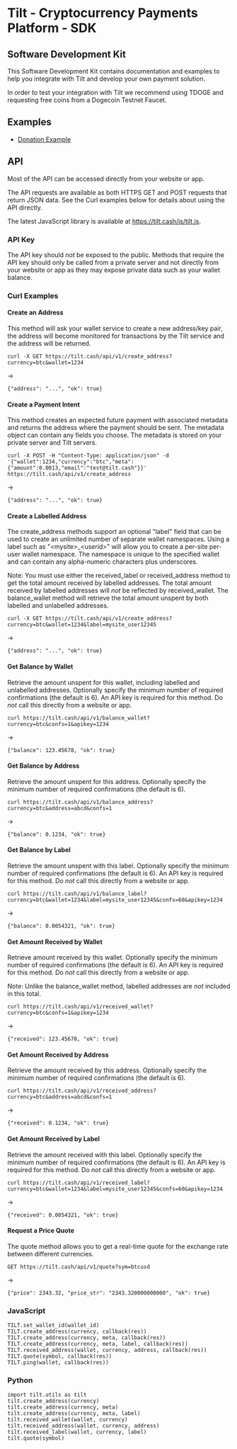 # Tilt - Cryptocurrency Payments Platform - SDK

## Software Development Kit

This Software Development Kit contains documentation and examples to help you integrate with Tilt and develop your own payment solution.

In order to test your integration with Tilt we recommend using TDOGE and requesting free coins from a Dogecoin Testnet Faucet.

## Examples

 - [Donation Example](examples/donate)

## API

Most of the API can be accessed directly from your website or app.

The API requests are available as both HTTPS GET and POST requests that return JSON data. See the Curl examples below for details about using the API directly.

The latest JavaScript library is available at https://tilt.cash/js/tilt.js.

### API Key

The API key should *not* be exposed to the public. Methods that require the API key should only be called from a private server and not directly from your website or app as they may expose private data such as your wallet balance.

### Curl Examples

#### Create an Address

This method will ask your wallet service to create a new address/key pair, the address will become monitored for transactions by the Tilt service and the address will be returned.

```
curl -X GET https://tilt.cash/api/v1/create_address?currency=btc&wallet=1234
```

->

```
{"address": "...", "ok": true}
```


#### Create a Payment Intent

This method creates an expected future payment with associated metadata and returns the address where the payment should be sent. The metadata object can contain any fields you choose. The metadata is stored on your private server and Tilt servers.

```
curl -X POST -H "Content-Type: application/json" -d '{"wallet":1234,"currency":"btc","meta":{"amount":0.0013,"email":"test@tilt.cash"}}' https://tilt.cash/api/v1/create_address

```

->

```
{"address": "...", "ok": true}
```

#### Create a Labelled Address

The create\_address methods support an optional "label" field that can be used to create an unlimited number of separate wallet namespaces. Using a label such as "\<mysite\>\_\<userid\>" will allow you to create a per-site per-user wallet namespace. The namespace is unique to the specified wallet and can contain any alpha-numeric characters plus underscores.

Note: You must use either the received\_label or received\_address method to get the total amount received by labelled addresses. The total amount received by labelled addresses will *not* be reflected by received\_wallet. The balance\_wallet method will retrieve the total amount unspent by both labelled and unlabelled addresses.

```
curl -X GET https://tilt.cash/api/v1/create_address?currency=btc&wallet=1234&label=mysite_user12345
```

->

```
{"address": "...", "ok": true}
```

#### Get Balance by Wallet

Retrieve the amount unspent for this wallet, including labelled and unlabelled addresses. Optionally specify the minimum number of required confirmations (the default is 6). An API key is required for this method. Do *not* call this directly from a website or app.

```
curl https://tilt.cash/api/v1/balance_wallet?currency=btc&confs=1&apikey=1234
```

->

```
{"balance": 123.45678, "ok": true}
```


#### Get Balance by Address

Retrieve the amount unspent for this address. Optionally specify the minimum number of required confirmations (the default is 6).

```
curl https://tilt.cash/api/v1/balance_address?currency=btc&address=abcd&confs=1
```

->

```
{"balance": 0.1234, "ok": true}
```

#### Get Balance by Label

Retrieve the amount unspent with this label. Optionally specify the minimum number of required confirmations (the default is 6). An API key is required for this method. Do *not* call this directly from a website or app.

```
curl https://tilt.cash/api/v1/balance_label?currency=btc&wallet=1234&label=mysite_user12345&confs=60&apikey=1234
```

->

```
{"balance": 0.0054321, "ok": true}
```

#### Get Amount Received by Wallet

Retrieve amount received by this wallet. Optionally specify the minimum number of required confirmations (the default is 6). An API key is required for this method. Do *not* call this directly from a website or app.

Note: Unlike the balance\_wallet method, labelled addresses are *not* included in this total.

```
curl https://tilt.cash/api/v1/received_wallet?currency=btc&confs=1&apikey=1234
```

->

```
{"received": 123.45678, "ok": true}
```

#### Get Amount Received by Address

Retrieve the amount received by this address. Optionally specify the minimum number of required confirmations (the default is 6).

```
curl https://tilt.cash/api/v1/received_address?currency=btc&address=abcd&confs=1
```

->

```
{"received": 0.1234, "ok": true}
```

#### Get Amount Received by Label

Retrieve the amount received with this label. Optionally specify the minimum number of required confirmations (the default is 6). An API key is required for this method. Do *not* call this directly from a website or app.

```
curl https://tilt.cash/api/v1/received_label?currency=btc&wallet=1234&label=mysite_user12345&confs=60&apikey=1234
```

->

```
{"received": 0.0054321, "ok": true}
```

#### Request a Price Quote

The quote method allows you to get a real-time quote for the exchange rate between different currencies.

```
GET https://tilt.cash/api/v1/quote?sym=btcusd
```

->

```
{"price": 2343.32, "price_str": "2343.320000000000", "ok": true}
```

### JavaScript

```
TILT.set_wallet_id(wallet_id)
TILT.create_address(currency, callback(res))
TILT.create_address(currency, meta, callback(res))
TILT.create_address(currency, meta, label, callback(res))
TILT.received_address(wallet, currency, address, callback(res))
TILT.quote(symbol, callback(res))
TILT.ping(wallet, callback(res))
```

### Python

```
import tilt.utils as tilt
tilt.create_address(currency)
tilt.create_address(currency, meta)
tilt.create_address(currency, meta, label)
tilt.received_wallet(wallet, currency)
tilt.received_address(wallet, currency, address)
tilt.received_label(wallet, currency, label)
tilt.quote(symbol)
```
